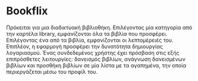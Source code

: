 # Bookflix
Πρόκειται για μια διαδικτυακή βιβλιοθήκη. Επιλέγοντας μία κατηγορία από την καρτέλα library, εμφανίζονται όλα τα βιβλία που προσφέρει. Επιλέγοντας ένα από τα βιβλία, εμφανίζονται οι λεπτομέρειές του. Επιπλέον, η εφαρμογή προσφέρει την δυνατότητα δημιουργίας λογαριασμού. Ένας συνδεδεμένος χρήστης έχει πρόσβαση στις εξής επιπρόσθετες λειτουργίες: δανεισμός βιβλίων, ανάγνωση δανεισμένων βιβλίων και προσθήκη βιβλίων σε μία λίστα με τα αγαπημένα, την οποία περιεργάζεται μέσω του προφίλ του.
